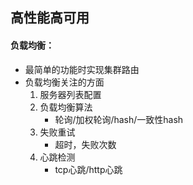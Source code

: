 ## 高性能高可用

#### 负载均衡：
* 最简单的功能时实现集群路由
* 负载均衡关注的方面
    1. 服务器列表配置
    2. 负载均衡算法
        * 轮询/加权轮询/hash/一致性hash
    3. 失败重试
        * 超时，失败次数
    4. 心跳检测
        * tcp心跳/http心跳